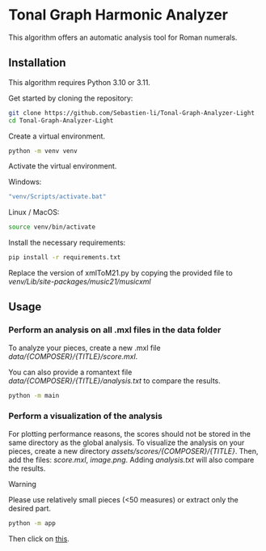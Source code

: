 # Tonal Graph Harmonic Analyzer

This algorithm offers an automatic analysis tool for Roman numerals.

## Installation
This algorithm requires Python 3.10 or 3.11.

Get started by cloning the repository:
```bash
git clone https://github.com/Sebastien-li/Tonal-Graph-Analyzer-Light
cd Tonal-Graph-Analyzer-Light
```

Create a virtual environment.
```bash
python -m venv venv
```
Activate the virtual environment.

Windows:
```bash
"venv/Scripts/activate.bat"
```
Linux / MacOS:
```bash
source venv/bin/activate
```
Install the necessary requirements:
```bash
pip install -r requirements.txt
```
Replace the version of xmlToM21.py by copying the provided file to *venv/Lib/site-packages/music21/musicxml*

## Usage
### Perform an analysis on all .mxl files in the data folder

To analyze your pieces, create a new .mxl file *data/{COMPOSER}/{TITLE}/score.mxl*.

You can also provide a romantext file *data/{COMPOSER}/{TITLE}/analysis.txt* to compare the results.

```bash
python -m main
```

### Perform a visualization of the analysis

For plotting performance reasons, the scores should not be stored in the same directory as the global analysis. To visualize the analysis on your pieces, create a new directory *assets/scores/{COMPOSER}/{TITLE}*. Then, add the files: *score.mxl*, *image.png*. Adding *analysis.txt* will also compare the results.

> [!WARNING]
> Please use relatively small pieces (<50 measures) or extract only the desired part.
```bash
python -m app
```
Then click on [this](http://127.0.0.1:8050/).
